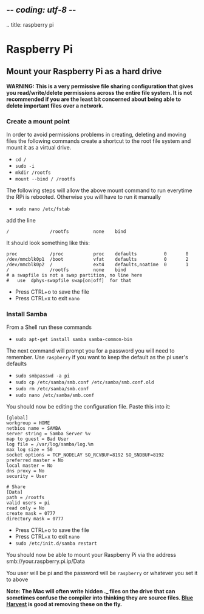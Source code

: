 ## -*- coding: utf-8 -*-
.. title: raspberry pi

Raspberry Pi
============


## Mount your Raspberry Pi as a hard drive
    
**WARNING: This is a very permissive file sharing configuration that gives you read/write/delete permissions across the entire file system. It is not recommended if you are the least bit concerned about being able to delete important files over a network.**

### Create a mount point
In order to avoid permissions problems in creating, deleting and moving files the following commands create a shortcut to the root file system and mount it as a virtual drive.
* `cd /`
* `sudo -i`
* `mkdir /rootfs`
* `mount --bind / /rootfs`

The following steps will allow the above mount command to run everytime the RPi is rebooted. Otherwise you will have to run it manually

* `sudo nano /etc/fstab`

add the line

    /               /rootfs         none    bind


It should look something like this:

    proc            /proc           proc    defaults          0       0
    /dev/mmcblk0p1  /boot           vfat    defaults          0       2
    /dev/mmcblk0p2  /               ext4    defaults,noatime  0       1
    /               /rootfs         none    bind
    # a swapfile is not a swap partition, no line here
    #   use  dphys-swapfile swap[on|off]  for that

* Press CTRL+o to save the file
* Press CTRL+x to exit `nano`


### Install Samba
From a Shell run these commands

* `sudo apt-get install samba samba-common-bin`

The next command will prompt you for a password you will need to remember. Use `raspberry` if you want to keep the default as the pi user's defaults

* `sudo smbpasswd -a pi`
* `sudo cp /etc/samba/smb.conf /etc/samba/smb.conf.old`
* `sudo rm /etc/samba/smb.conf`
* `sudo nano /etc/samba/smb.conf`

You should now be editing the configuration file. Paste this into it: 

    [global]
	workgroup = HOME
	netbios name = SAMBA
	server string = Samba Server %v
	map to guest = Bad User
	log file = /var/log/samba/log.%m
	max log size = 50
	socket options = TCP_NODELAY SO_RCVBUF=8192 SO_SNDBUF=8192
	preferred master = No
	local master = No
	dns proxy = No
	security = User

    # Share
    [Data]
	path = /rootfs
	valid users = pi
	read only = No
	create mask = 0777
	directory mask = 0777

* Press CTRL+o to save the file
* Press CTRL+x to exit `nano`
* `sudo /etc/init.d/samba restart`

You should now be able to mount your Raspberry Pi via the address smb://your.raspberry.pi.ip/Data

You user will be pi and the password will be `raspberry` or whatever you set it to above

**Note: The Mac will often write hidden ._ files on the drive that can sometimes confuse the compiler into thinking they are source files. [Blue Harvest](http://www.zeroonetwenty.com/blueharvest) is good at removing these on the fly.** 


